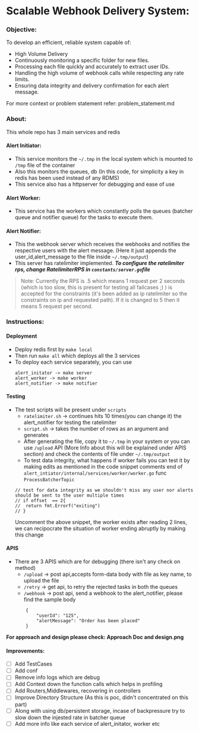 # Scalable Webhook Delivery System:

### Objective:
To develop an efficient, reliable system capable of:

- High Volume Delivery
- Continuously monitoring a specific folder for new files.
- Processing each file quickly and accurately to extract user IDs.
- Handling the high volume of webhook calls while respecting any rate limits.
- Ensuring data integrity and delivery confirmation for each alert message.

For more context or problem statement refer: problem_statement.md

### About:

This whole repo has 3 main services and redis

#### Alert Initiator:  

- This service monitors the  `~/.tmp` in the local system which is mounted to `/tmp` file of the container
- Also this monitors the queues, db (In this code, for simplicity a key in redis has been used instead of any RDMS)
- This service also has a httpserver for debugging and ease of use

#### Alert Worker:

-  This service has the workers which constantly polls the queues (batcher queue and notifier queue) for the tasks to execute them.

#### Alert Notifier:

-  This the webhook server which receives the webhooks and notifies the respective users with the alert message. (Here it just appends the user_id,alert_message to the file inside `~/.tmp/output`)
- This server has ratelimiter implemented. ***To configure the ratelimiter rps, change RatelimiterRPS in `constants/server.go`file*** 
> Note: Currently the RPS is .5 which means 1 request per 2 seconds (which is too slow, this is present for testing all failcases ;) ) is accepted for the constraints (it's been added as ip ratelimiter so the constraints on ip and requested path). If it is changed to 5 then it means 5 request per second.


### Instructions:

#### Deployment

- Deploy redis first by `make local`
- Then run `make all` which deploys all the 3 services
- To deploy each service separately, you can use 
    ```
    alert_initator -> make server
    alert_worker -> make worker
    alert_notifier -> make notifier
    ```

#### Testing

- The test scripts will be present under `scripts`
    - `ratelimiter.sh` -> continues hits 10 times(you can change it) the alert_notifier for testing the ratelimiter
    - `script.sh` -> takes the number of rows as an argument and generates
    - After generating the file, copy it to `~/.tmp` in your system or you can use `/upload` API (More Info about this will be explained under APIS section) and check the contents of file under `~/.tmp/output`
    - To test data integrity, what happens if worker fails you can test it by making edits as mentioned in the code snippet comments end of  `alert_intiator/internal/services/worker/worker.go` func `ProcessBatcherTopic` 
    ```
    // test for data integrity as we shouldn't miss any user nor alerts should be sent to the user multiple times
	// if offset  == 2{
	// 	return fmt.Errorf("exiting")
	// }
    ```
    Uncomment the above snippet, the worker exists after reading 2 lines, we can recipocrate the situation of worker ending abruptly by making this change

#### APIS

- There are 3 APIS which are for debugging (there isn't any check on method)
    - `/upload` -> post api,accepts form-data body with file as key name, to upload the file
    - `/retry` ->  get api, to retry the rejected tasks in both the queues
    - `/webhook` -> post api, send a webhook to the alert_notifier, please find the sample body 
    ```
        {
            "userId": "125",
            "alertMessage": "Order has been placed"
        }
    ```

**For approach and design please check: Approach Doc and design.png**

#### Improvements:

- [ ] Add TestCases
- [ ] Add conf
- [ ] Remove info logs which are debug
- [ ] Add Context down the function calls which helps in profiling
- [ ] Add Routers,Middlewares, recovering in controllers
- [ ] Improve Directory Structure (As this is poc, didn't concentrated on this part)
- [ ] Along with using db/persistent storage, incase of backpressure try to slow down the injested rate in batcher queue
- [ ] Add more info like each service of alert_initator, worker etc